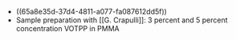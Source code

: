 - ((65a8e35d-37d4-4811-a077-fa087612dd5f))
- Sample preparation with [[G. Crapulli]]: 3 percent and 5 percent concentration VOTPP in PMMA